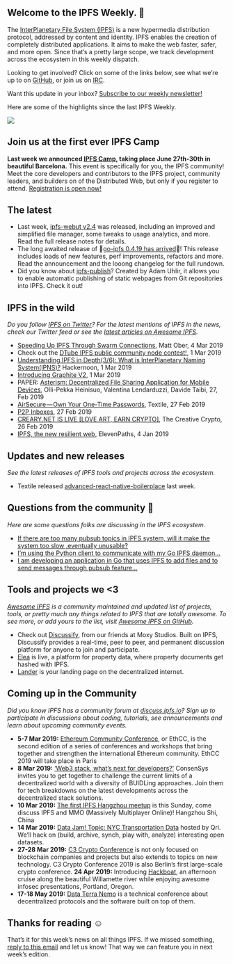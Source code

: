 ## Welcome to the IPFS Weekly. 👋

The [InterPlanetary File System (IPFS)](https://ipfs.io/) is a new hypermedia distribution protocol, addressed by content and identity. IPFS enables the creation of completely distributed applications. It aims to make the web faster, safer, and more open. Since that’s a pretty large scope, we track development across the ecosystem in this weekly dispatch.

Looking to get involved? Click on some of the links below, see what we’re up to on [GitHub](https://github.com/ipfs), or join us on [IRC](https://riot.im/app/#/room/#ipfs:matrix.org).

Want this update in your inbox? [Subscribe to our weekly newsletter!](https://tinyletter.com/ipfsnewsletter)

Here are some of the highlights since the last IPFS Weekly.



![](https://ipfs.io/ipfs/Qmd11gtyigpCjo4MfzXuj9MKuMF3Dj1EZEvbNRZeQE1jd4)


## Join us at the first ever IPFS Camp

**Last week we announced [IPFS Camp](https://blog.ipfs.io/72-ann-ipfs-camp/), taking place June 27th-30th in beautiful Barcelona.** This event is specifically for you, the IPFS community! Meet the core developers and contributors to the IPFS project, community leaders, and builders on of the Distributed Web, but only if you register to attend. [Registration is open now!](https://camp.ipfs.io/)


## The latest

+ Last week, [ipfs-webut v2.4](https://github.com/ipfs-shipyard/ipfs-webui/releases/tag/v2.4.0) was released, including an improved and simplified file manager, some tweaks to usage analytics, and more. Read the full release notes for details. 
+ The long awaited release of 🎉[go-ipfs 0.4.19 has arrived](https://github.com/ipfs/go-ipfs/releases/tag/v0.4.19)🎉! This release includes loads of new features, perf improvements, refactors and more. Read the announcement and the looong changelog for the full rundown. 
+ Did you know about [ipfs-publish](https://github.com/AuHau/ipfs-publish)? Created by Adam Uhlir, it allows you to enable automatic publishing of static webpages from Git repositories into IPFS. Check it out!


 
## IPFS in the wild
*Do you follow [IPFS on Twitter](https://twitter.com/IPFSbot)? For the latest mentions of IPFS in the news, check our Twitter feed or see the [latest articles on Awesome IPFS](https://awesome.ipfs.io/categories/articles/).* 

+ [Speeding Up IPFS Through Swarm Connections](https://medium.com/pinata/speeding-up-ipfs-pinning-through-swarm-connections-b509b1471986), Matt Ober, 4 Mar 2019
+ Check out the [DTube IPFS public community node contest!](https://steemit.com/dtube/@vaultec/dtube-ipfs-full-community-node-contest), 1 Mar 2019
+ [Understanding IPFS in Depth(3/6): What is InterPlanetary Naming System(IPNS)?](https://hackernoon.com/understanding-ipfs-in-depth-3-6-what-is-interplanetary-naming-system-ipns-9aca71e4c13b) Hackernoon, 1 Mar 2019
+ [Introducing Graphite V2](https://medium.com/the-lead/introducing-graphite-v2-c4ce3f58e0f2), 1 Mar 2019
+ PAPER: [Asterism: Decentralized File Sharing Application for Mobile Devices](https://www.researchgate.net/publication/330758943_Asterism_Decentralized_File_Sharing_Application_for_Mobile_Devices), Olli-Pekka Heinisuo, Valentina Lendarduzzi, Davide Taibi, 27, Feb 2019
+ [AirSecure — Own Your One-Time Passwords](https://medium.com/textileio/airsecure-own-your-one-time-passwords-a65efd612dc6), Textile, 27 Feb 2019
+ [P2P Inboxes](https://medium.com/@RangerMauve/p2p-inboxes-be0f02083223), 27 Feb 2019
+ [CREARY.NET IS LIVE [LOVE ART, EARN CRYPTO]](https://thecreativecrypto.com/creary-net-is-live-love-art-earn-crypto/), The Creative Crypto, 26 Feb 2019
+ [IPFS, the new resilient web](https://blog.elevenpaths.com/2019/01/ipfs-web-resiliente-ciberseguridad.html), ElevenPaths, 4 Jan 2019

## Updates and new releases
*See the latest releases of IPFS tools and projects across the ecosystem.*

+ Textile released [advanced-react-native-boilerplace](https://github.com/textileio/advanced-react-native-boilerplate) last week.


## Questions from the community 🤔
*Here are some questions folks are discussing in the IPFS ecosystem.*

+ [If there are too many pubsub topics in IPFS system, will it make the system too slow ,eventually unusable?](https://www.reddit.com/r/ipfs/comments/awre05/does_pubsub_have_an_upper_limit/)
+ [I’m using the Python client to communicate with my Go IPFS daemon...](https://discuss.ipfs.io/t/python-public-subscribe-server-client/4965)
+ [I am developing an application in Go that uses IPFS to add files and to send messages through pubsub feature...](https://discuss.ipfs.io/t/ipfs-start-ipfs-daemon-direct-from-the-go-application/4952)

## Tools and projects we <3
*[Awesome IPFS](https://awesome.ipfs.io/) is a community maintained and updated list of projects, tools, or pretty much any things related to IPFS that are totally awesome. To see more, or add yours to the list, visit [Awesome IPFS on GitHub](https://github.com/ipfs/awesome-ipfs).* 

+ Check out [Discussify](https://chrome.google.com/webstore/detail/discussify/bfmnjjkobeboejeocbompgljbiafbgcc), from our friends at Moxy Studios. Built on IPFS, Discussify provides a real-time, peer to peer, and permanent discussion platform for anyone to join and participate.
+ [Elea](https://www.elea.io/) is live, a platform for property data, where property documents get hashed with IPFS.
+ [Lander](https://www.producthunt.com/posts/lander-2) is your landing page on the decentralized internet.


## Coming up in the Community
*Did you know IPFS has a community forum at [discuss.ipfs.io](https://discuss.ipfs.io/)? Sign up to participate in discussions about coding, tutorials, see announcements and learn about upcoming community events.*

+ **5-7 Mar 2019:** [Ethereum Community Conference](https://ethcc.io/), or EthCC, is the second edition of a series of conferences and workshops that bring together and strengthen the international Ethereum community. EthCC 2019 will take place in Paris
+ **8 Mar 2019:** [‘Web3 stack, what’s next for developers?’](https://www.eventbrite.com/e/web3-stack-whats-next-for-developers-consensys-tickets-57699644189) ConsenSys invites you to get together to challenge the current limits of a decentralized world with a diversity of BUIDLing approaches. Join them for tech breakdowns on the latest developments across the decentralized stack solutions.
+ **10 Mar 2019:** [The first IPFS Hangzhou meetup](https://www.meetup.com/IPFS-Hangzhou/events/259468613/) is this Sunday, come discuss IPFS and MMO (Massively Multiplayer Online)! Hangzhou Shi, China
+ **14 Mar 2019:** [Data Jam! Topic: NYC Transportation Data](https://www.meetup.com/Qri-Data-Jam/events/259095254/) hosted by Qri. We’ll hack on (build, archive, synch, play with, analyze) interesting open datasets.
+ **27-28 Mar 2019:** [C3 Crypto Conference](https://crypto-conference.com/) is not only focused on blockchain companies and projects but also extends to topics on new technology. C3 Crypto Conference 2019 is also Berlin’s first large-scale crypto conference.
**24 Apr 2019:** Introducing [Hackboat](https://hackboat.org/), an afternoon cruise along the beautiful Willamette river while enjoying awesome infosec presentations, Portland, Oregon. 
+ **17-18 May 2019:** [Data Terra Nemo](https://dtn.is/) is a technical conference about decentralized protocols and the software built on top of them.

## Thanks for reading ☺️

That’s it for this week’s news on all things IPFS. If we missed something, [reply to this email](mailto:newsletter@ipfs.io) and let us know! That way we can feature you in next week’s edition. 
